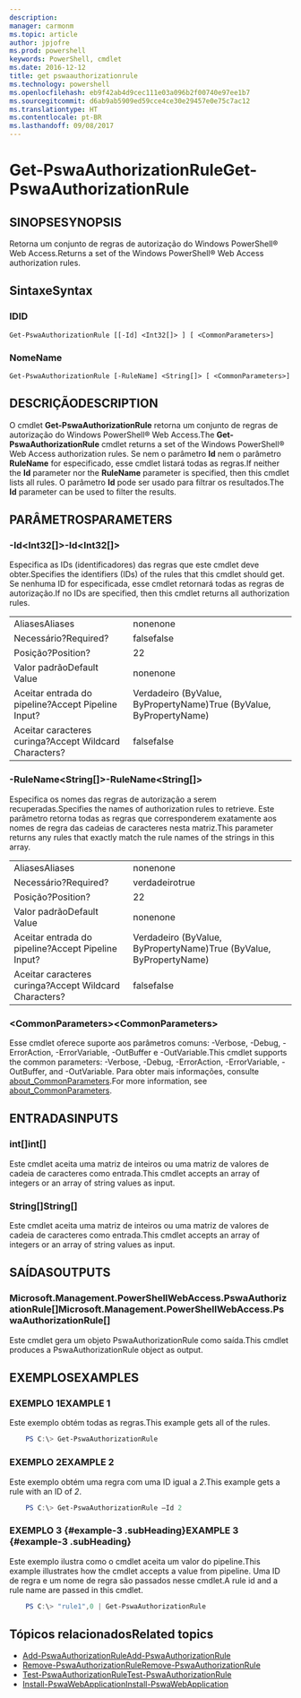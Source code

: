 ```yaml
---
description: 
manager: carmonm
ms.topic: article
author: jpjofre
ms.prod: powershell
keywords: PowerShell, cmdlet
ms.date: 2016-12-12
title: get pswaauthorizationrule
ms.technology: powershell
ms.openlocfilehash: eb9f42ab4d9cec111e03a096b2f00740e97ee1b7
ms.sourcegitcommit: d6ab9ab5909ed59cce4ce30e29457e0e75c7ac12
ms.translationtype: HT
ms.contentlocale: pt-BR
ms.lasthandoff: 09/08/2017
---
```

# <a name="get-pswaauthorizationrule"></a><span data-ttu-id="25e20-103">Get-PswaAuthorizationRule</span><span class="sxs-lookup"><span data-stu-id="25e20-103">Get-PswaAuthorizationRule</span></span>

## <a name="synopsis"></a><span data-ttu-id="25e20-104">SINOPSE</span><span class="sxs-lookup"><span data-stu-id="25e20-104">SYNOPSIS</span></span>

<span data-ttu-id="25e20-105">Retorna um conjunto de regras de autorização do Windows PowerShell® Web Access.</span><span class="sxs-lookup"><span data-stu-id="25e20-105">Returns a set of the Windows PowerShell® Web Access authorization rules.</span></span>

## <a name="syntax"></a><span data-ttu-id="25e20-106">Sintaxe</span><span class="sxs-lookup"><span data-stu-id="25e20-106">Syntax</span></span>

### <a name="id"></a><span data-ttu-id="25e20-107">ID</span><span class="sxs-lookup"><span data-stu-id="25e20-107">ID</span></span>
```
Get-PswaAuthorizationRule [[-Id] <Int32[]> ] [ <CommonParameters>]
```

### <a name="name"></a><span data-ttu-id="25e20-108">Nome</span><span class="sxs-lookup"><span data-stu-id="25e20-108">Name</span></span>
```
Get-PswaAuthorizationRule [-RuleName] <String[]> [ <CommonParameters>]
```

## <a name="description"></a><span data-ttu-id="25e20-109">DESCRIÇÃO</span><span class="sxs-lookup"><span data-stu-id="25e20-109">DESCRIPTION</span></span>

<span data-ttu-id="25e20-110">O cmdlet **Get-PswaAuthorizationRule** retorna um conjunto de regras de autorização do Windows PowerShell® Web Access.</span><span class="sxs-lookup"><span data-stu-id="25e20-110">The **Get-PswaAuthorizationRule** cmdlet returns a set of the Windows PowerShell® Web Access authorization rules.</span></span>
<span data-ttu-id="25e20-111">Se nem o parâmetro **Id** nem o parâmetro **RuleName** for especificado, esse cmdlet listará todas as regras.</span><span class="sxs-lookup"><span data-stu-id="25e20-111">If neither the **Id** parameter nor the **RuleName** parameter is specified, then this cmdlet lists all rules.</span></span> <span data-ttu-id="25e20-112">O parâmetro **Id** pode ser usado para filtrar os resultados.</span><span class="sxs-lookup"><span data-stu-id="25e20-112">The **Id** parameter can be used to filter the results.</span></span>

## <a name="parameters"></a><span data-ttu-id="25e20-113">PARÂMETROS</span><span class="sxs-lookup"><span data-stu-id="25e20-113">PARAMETERS</span></span>

### <a name="-idltint32gt"></a><span data-ttu-id="25e20-114">-Id&lt;Int32\[\]&gt;</span><span class="sxs-lookup"><span data-stu-id="25e20-114">-Id&lt;Int32\[\]&gt;</span></span>

<span data-ttu-id="25e20-115">Especifica as IDs (identificadores) das regras que este cmdlet deve obter.</span><span class="sxs-lookup"><span data-stu-id="25e20-115">Specifies the identifiers (IDs) of the rules that this cmdlet should get.</span></span> <span data-ttu-id="25e20-116">Se nenhuma ID for especificada, esse cmdlet retornará todas as regras de autorização.</span><span class="sxs-lookup"><span data-stu-id="25e20-116">If no IDs are specified, then this cmdlet returns all authorization rules.</span></span>

|||  
|-|-|
| <span data-ttu-id="25e20-117">Aliases</span><span class="sxs-lookup"><span data-stu-id="25e20-117">Aliases</span></span>                              | <span data-ttu-id="25e20-118">none</span><span class="sxs-lookup"><span data-stu-id="25e20-118">none</span></span>                                 |
| <span data-ttu-id="25e20-119">Necessário?</span><span class="sxs-lookup"><span data-stu-id="25e20-119">Required?</span></span>                            | <span data-ttu-id="25e20-120">false</span><span class="sxs-lookup"><span data-stu-id="25e20-120">false</span></span>                                |
| <span data-ttu-id="25e20-121">Posição?</span><span class="sxs-lookup"><span data-stu-id="25e20-121">Position?</span></span>                            | <span data-ttu-id="25e20-122">2</span><span class="sxs-lookup"><span data-stu-id="25e20-122">2</span></span>                                    |
| <span data-ttu-id="25e20-123">Valor padrão</span><span class="sxs-lookup"><span data-stu-id="25e20-123">Default Value</span></span>                        | <span data-ttu-id="25e20-124">none</span><span class="sxs-lookup"><span data-stu-id="25e20-124">none</span></span>                                 |
| <span data-ttu-id="25e20-125">Aceitar entrada do pipeline?</span><span class="sxs-lookup"><span data-stu-id="25e20-125">Accept Pipeline Input?</span></span>               | <span data-ttu-id="25e20-126">Verdadeiro (ByValue, ByPropertyName)</span><span class="sxs-lookup"><span data-stu-id="25e20-126">True (ByValue, ByPropertyName)</span></span>       |
| <span data-ttu-id="25e20-127">Aceitar caracteres curinga?</span><span class="sxs-lookup"><span data-stu-id="25e20-127">Accept Wildcard Characters?</span></span>          | <span data-ttu-id="25e20-128">false</span><span class="sxs-lookup"><span data-stu-id="25e20-128">false</span></span>                                |

### <a name="-rulenameltstringgt"></a><span data-ttu-id="25e20-129">-RuleName&lt;String\[\]&gt;</span><span class="sxs-lookup"><span data-stu-id="25e20-129">-RuleName&lt;String\[\]&gt;</span></span>

<span data-ttu-id="25e20-130">Especifica os nomes das regras de autorização a serem recuperadas.</span><span class="sxs-lookup"><span data-stu-id="25e20-130">Specifies the names of authorization rules to retrieve.</span></span> <span data-ttu-id="25e20-131">Este parâmetro retorna todas as regras que corresponderem exatamente aos nomes de regra das cadeias de caracteres nesta matriz.</span><span class="sxs-lookup"><span data-stu-id="25e20-131">This parameter returns any rules that exactly match the rule names of the strings in this array.</span></span>

|||  
|-|-|
| <span data-ttu-id="25e20-132">Aliases</span><span class="sxs-lookup"><span data-stu-id="25e20-132">Aliases</span></span>                              | <span data-ttu-id="25e20-133">none</span><span class="sxs-lookup"><span data-stu-id="25e20-133">none</span></span>                                 |
| <span data-ttu-id="25e20-134">Necessário?</span><span class="sxs-lookup"><span data-stu-id="25e20-134">Required?</span></span>                            | <span data-ttu-id="25e20-135">verdadeiro</span><span class="sxs-lookup"><span data-stu-id="25e20-135">true</span></span>                                 |
| <span data-ttu-id="25e20-136">Posição?</span><span class="sxs-lookup"><span data-stu-id="25e20-136">Position?</span></span>                            | <span data-ttu-id="25e20-137">2</span><span class="sxs-lookup"><span data-stu-id="25e20-137">2</span></span>                                    |
| <span data-ttu-id="25e20-138">Valor padrão</span><span class="sxs-lookup"><span data-stu-id="25e20-138">Default Value</span></span>                        | <span data-ttu-id="25e20-139">none</span><span class="sxs-lookup"><span data-stu-id="25e20-139">none</span></span>                                 |
| <span data-ttu-id="25e20-140">Aceitar entrada do pipeline?</span><span class="sxs-lookup"><span data-stu-id="25e20-140">Accept Pipeline Input?</span></span>               | <span data-ttu-id="25e20-141">Verdadeiro (ByValue, ByPropertyName)</span><span class="sxs-lookup"><span data-stu-id="25e20-141">True (ByValue, ByPropertyName)</span></span>       |
| <span data-ttu-id="25e20-142">Aceitar caracteres curinga?</span><span class="sxs-lookup"><span data-stu-id="25e20-142">Accept Wildcard Characters?</span></span>          | <span data-ttu-id="25e20-143">false</span><span class="sxs-lookup"><span data-stu-id="25e20-143">false</span></span>                                |

### <a name="ltcommonparametersgt"></a><span data-ttu-id="25e20-144">&lt;CommonParameters&gt;</span><span class="sxs-lookup"><span data-stu-id="25e20-144">&lt;CommonParameters&gt;</span></span>

<span data-ttu-id="25e20-145">Esse cmdlet oferece suporte aos parâmetros comuns: -Verbose, -Debug, -ErrorAction, -ErrorVariable, -OutBuffer e -OutVariable.</span><span class="sxs-lookup"><span data-stu-id="25e20-145">This cmdlet supports the common parameters: -Verbose, -Debug, -ErrorAction, -ErrorVariable, -OutBuffer, and -OutVariable.</span></span>
<span data-ttu-id="25e20-146">Para obter mais informações, consulte [about_CommonParameters](http://go.microsoft.com/fwlink/p/?LinkID=113216).</span><span class="sxs-lookup"><span data-stu-id="25e20-146">For more information, see [about_CommonParameters](http://go.microsoft.com/fwlink/p/?LinkID=113216).</span></span>

## <a name="inputs"></a><span data-ttu-id="25e20-147">ENTRADAS</span><span class="sxs-lookup"><span data-stu-id="25e20-147">INPUTS</span></span>

### <a name="int"></a><span data-ttu-id="25e20-148">int\[\]</span><span class="sxs-lookup"><span data-stu-id="25e20-148">int\[\]</span></span>

<span data-ttu-id="25e20-149">Este cmdlet aceita uma matriz de inteiros ou uma matriz de valores de cadeia de caracteres como entrada.</span><span class="sxs-lookup"><span data-stu-id="25e20-149">This cmdlet accepts an array of integers or an array of string values as input.</span></span>

### <a name="string"></a><span data-ttu-id="25e20-150">String\[\]</span><span class="sxs-lookup"><span data-stu-id="25e20-150">String\[\]</span></span>

<span data-ttu-id="25e20-151">Este cmdlet aceita uma matriz de inteiros ou uma matriz de valores de cadeia de caracteres como entrada.</span><span class="sxs-lookup"><span data-stu-id="25e20-151">This cmdlet accepts an array of integers or an array of string values as input.</span></span>

## <a name="outputs"></a><span data-ttu-id="25e20-152">SAÍDAS</span><span class="sxs-lookup"><span data-stu-id="25e20-152">OUTPUTS</span></span>

### <a name="microsoftmanagementpowershellwebaccesspswaauthorizationrule"></a><span data-ttu-id="25e20-153">Microsoft.Management.PowerShellWebAccess.PswaAuthorizationRule\[\]</span><span class="sxs-lookup"><span data-stu-id="25e20-153">Microsoft.Management.PowerShellWebAccess.PswaAuthorizationRule\[\]</span></span>

<span data-ttu-id="25e20-154">Este cmdlet gera um objeto PswaAuthorizationRule como saída.</span><span class="sxs-lookup"><span data-stu-id="25e20-154">This cmdlet produces a PswaAuthorizationRule object as output.</span></span>


## <a name="examples"></a><span data-ttu-id="25e20-155">EXEMPLOS</span><span class="sxs-lookup"><span data-stu-id="25e20-155">EXAMPLES</span></span>

### <a name="example-1"></a><span data-ttu-id="25e20-156">EXEMPLO 1</span><span class="sxs-lookup"><span data-stu-id="25e20-156">EXAMPLE 1</span></span>

<span data-ttu-id="25e20-157">Este exemplo obtém todas as regras.</span><span class="sxs-lookup"><span data-stu-id="25e20-157">This example gets all of the rules.</span></span>

```PowerShell
    PS C:\> Get-PswaAuthorizationRule
```

### <a name="example-2"></a><span data-ttu-id="25e20-158">EXEMPLO 2</span><span class="sxs-lookup"><span data-stu-id="25e20-158">EXAMPLE 2</span></span>

<span data-ttu-id="25e20-159">Este exemplo obtém uma regra com uma ID igual a *2*.</span><span class="sxs-lookup"><span data-stu-id="25e20-159">This example gets a rule with an ID of *2*.</span></span>

```PowerShell
    PS C:\> Get-PswaAuthorizationRule –Id 2
```

### <a name="example-3-example-3-subheading"></a><span data-ttu-id="25e20-160">EXEMPLO 3 {#example-3 .subHeading}</span><span class="sxs-lookup"><span data-stu-id="25e20-160">EXAMPLE 3 {#example-3 .subHeading}</span></span>

<span data-ttu-id="25e20-161">Este exemplo ilustra como o cmdlet aceita um valor do pipeline.</span><span class="sxs-lookup"><span data-stu-id="25e20-161">This example illustrates how the cmdlet accepts a value from pipeline.</span></span>
<span data-ttu-id="25e20-162">Uma ID de regra e um nome de regra são passados nesse cmdlet.</span><span class="sxs-lookup"><span data-stu-id="25e20-162">A rule id and a rule name are passed in this cmdlet.</span></span>

```PowerShell
    PS C:\> "rule1",0 | Get-PswaAuthorizationRule
```

## <a name="related-topics"></a><span data-ttu-id="25e20-163">Tópicos relacionados</span><span class="sxs-lookup"><span data-stu-id="25e20-163">Related topics</span></span>

- [<span data-ttu-id="25e20-164">Add-PswaAuthorizationRule</span><span class="sxs-lookup"><span data-stu-id="25e20-164">Add-PswaAuthorizationRule</span></span>](add-pswaauthorizationrule.md)
- [<span data-ttu-id="25e20-165">Remove-PswaAuthorizationRule</span><span class="sxs-lookup"><span data-stu-id="25e20-165">Remove-PswaAuthorizationRule</span></span>](remove-pswaauthorizationrule.md)
- [<span data-ttu-id="25e20-166">Test-PswaAuthorizationRule</span><span class="sxs-lookup"><span data-stu-id="25e20-166">Test-PswaAuthorizationRule</span></span>](test-pswaauthorizationrule.md)
- [<span data-ttu-id="25e20-167">Install-PswaWebApplication</span><span class="sxs-lookup"><span data-stu-id="25e20-167">Install-PswaWebApplication</span></span>](install-pswawebapplication.md)
